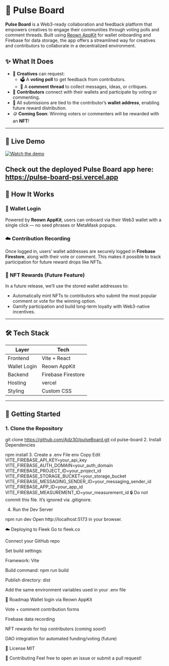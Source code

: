 # 🧠 Pulse Board

**Pulse Board** is a Web3-ready collaboration and feedback platform that empowers creatives to engage their communities through voting polls and comment threads. Built using [Reown AppKit](https://reown.app/) for wallet onboarding and Firebase for data storage, the app offers a streamlined way for creatives and contributors to collaborate in a decentralized environment.

## ✨ What It Does

- 🎨 **Creatives** can request:
  - 🗳️ A **voting poll** to get feedback from contributors.
  - 💬 A **comment thread** to collect messages, ideas, or critiques.
- 🤝 **Contributors** connect with their wallets and participate by voting or commenting.
- 🧾 All submissions are tied to the contributor’s **wallet address**, enabling future reward distribution.
- 🪙 **Coming Soon**: Winning voters or commenters will be rewarded with an **NFT**!

---
## 🚀 Live Demo

[![Watch the demo](https://img.youtube.com/vi/nj8Z7BXo_Aw/maxresdefault.jpg)](https://youtu.be/nj8Z7BXo_Aw)

Check out the deployed Pulse Board app here:  
https://pulse-board-psi.vercel.app
---

## 🚀 How It Works

### 🔐 Wallet Login

Powered by **Reown AppKit**, users can onboard via their Web3 wallet with a single click — no seed phrases or MetaMask popups.

### ☁️ Contribution Recording

Once logged in, users’ wallet addresses are securely logged in **Firebase Firestore**, along with their vote or comment. This makes it possible to track participation for future reward drops like NFTs.

### 🧬 NFT Rewards (Future Feature)

In a future release, we’ll use the stored wallet addresses to:
- Automatically mint NFTs to contributors who submit the most popular comment or vote for the winning option.
- Gamify participation and build long-term loyalty with Web3-native incentives.

---

## 🛠️ Tech Stack

| Layer        | Tech                |
| ------------ | ------------------- |
| Frontend     | Vite + React        |
| Wallet Login | Reown AppKit        |
| Backend      | Firebase Firestore  |
| Hosting      | vercel     |
| Styling      | Custom CSS          |

---

## 🧰 Getting Started

### 1. Clone the Repository


git clone https://github.com/Adz30/pulseBoard.git
cd pulse-board
2. Install Dependencies

npm install
3. Create a .env File
env
Copy
Edit
VITE_FIREBASE_API_KEY=your_api_key
VITE_FIREBASE_AUTH_DOMAIN=your_auth_domain
VITE_FIREBASE_PROJECT_ID=your_project_id
VITE_FIREBASE_STORAGE_BUCKET=your_storage_bucket
VITE_FIREBASE_MESSAGING_SENDER_ID=your_messaging_sender_id
VITE_FIREBASE_APP_ID=your_app_id
VITE_FIREBASE_MEASUREMENT_ID=your_measurement_id
🔒 Do not commit this file. It’s ignored via .gitignore.

4. Run the Dev Server

npm run dev
Open http://localhost:5173 in your browser.

☁️ Deploying to Fleek
Go to fleek.co

Connect your GitHub repo

Set build settings:

Framework: Vite

Build command: npm run build

Publish directory: dist

Add the same environment variables used in your .env file

📌 Roadmap
 Wallet login via Reown AppKit

 Vote + comment contribution forms

 Firebase data recording

 NFT rewards for top contributors (coming soon!)

 DAO integration for automated funding/voting (future)

📄 License
MIT

👋 Contributing
Feel free to open an issue or submit a pull request!
